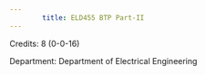 ```yaml
---
        title: ELD455 BTP Part-II
---
```

Credits: 8 (0-0-16)

Department: Department of Electrical Engineering

